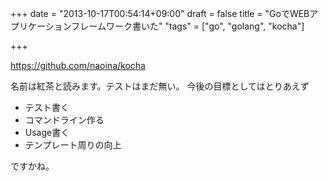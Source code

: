 +++
date = "2013-10-17T00:54:14+09:00"
draft = false
title = "GoでWEBアプリケーションフレームワーク書いた"
"tags" = ["go", "golang", "kocha"]

+++

https://github.com/naoina/kocha

名前は紅茶と読みます。テストはまだ無い。
今後の目標としてはとりあえず

* テスト書く
* コマンドライン作る
* Usage書く
* テンプレート周りの向上

ですかね。
